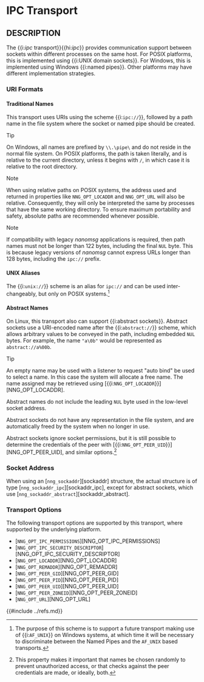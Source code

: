 # IPC Transport

## DESCRIPTION

The {{i:*ipc* transport}}{{hi:*ipc*}} provides communication support between
sockets within different processes on the same host.
For POSIX platforms, this is implemented using {{i:UNIX domain sockets}}.
For Windows, this is implemented using Windows {{i:named pipes}}.
Other platforms may have different implementation strategies.

### URI Formats

#### Traditional Names

This transport uses URIs using the scheme {{i:`ipc://`}}, followed by a path
name in the file system where the socket or named pipe should be created.

> [!TIP]
> On Windows, all names are prefixed by `\\.\pipe\` and do not
> reside in the normal file system.
> On POSIX platforms, the path is taken literally, and is relative to
> the current directory, unless it begins with `/`, in which case it is
> relative to the root directory.

> [!NOTE]
> When using relative paths on POSIX systems, the address used and returned
> in properties like `NNG_OPT_LOCADDR` and `NNG_OPT_URL` will also be relative.
> Consequently, they will only be interpreted the same by processes that have
> the same working directory.
> To ensure maximum portability and safety, absolute paths are recommended
> whenever possible.

> [!NOTE]
> If compatibility with legacy _nanomsg_ applications is required,
> then path names must not be longer than 122 bytes, including the final
> `NUL` byte.
> This is because legacy versions of _nanomsg_ cannot express URLs
> longer than 128 bytes, including the `ipc://` prefix.

#### UNIX Aliases

The {{i:`unix://`}} scheme is an alias for `ipc://` and can be used inter-changeably, but only on POSIX systems.[^1]

[^1]:
    The purpose of this scheme is to support a future transport making use of {{i:`AF_UNIX`}}
    on Windows systems, at which time it will be necessary to discriminate between
    the Named Pipes and the `AF_UNIX` based transports.

#### Abstract Names

On Linux, this transport also can support {{i:abstract sockets}}.
Abstract sockets use a URI-encoded name after the {{i:`abstract://`}} scheme, which allows arbitrary values to be conveyed
in the path, including embedded `NUL` bytes.
For example, the name `"a\0b"` would be represented as `abstract://a%00b`.

> [!TIP]
> An empty name may be used with a listener to request "auto bind" be used to select a name.
> In this case the system will allocate a free name.
> The name assigned may be retrieved using [{{i:`NNG_OPT_LOCADDR`}}][NNG_OPT_LOCADDR].

Abstract names do not include the leading `NUL` byte used in the low-level socket address.

Abstract sockets do not have any representation in the file system, and are automatically freed by
the system when no longer in use.

Abstract sockets ignore socket permissions, but it is still possible to determine the credentials
of the peer with [{{i:`NNG_OPT_PEER_UID`}}][NNG_OPT_PEER_UID], and similar options.[^2]

[^2]:
    This property makes it important that names be chosen randomly to
    prevent unauthorized access, or that checks against the peer credentials
    are made, or ideally, both.

### Socket Address

When using an [`nng_sockaddr`][sockaddr] structure,
the actual structure is of type [`nng_sockaddr_ipc`][sockaddr_ipc],
except for abstract sockets, which use [`nng_sockaddr_abstract`][sockaddr_abstract].

### Transport Options

The following transport options are supported by this transport,
where supported by the underlying platform.

- [`NNG_OPT_IPC_PERMISSIONS`][NNG_OPT_IPC_PERMISSIONS]
- [`NNG_OPT_IPC_SECURITY_DESCRIPTOR`][NNG_OPT_IPC_SECURITY_DESCRIPTOR]
- [`NNG_OPT_LOCADDR`][NNG_OPT_LOCADDR]
- [`NNG_OPT_REMADDR`][NNG_OPT_REMADDR]
- [`NNG_OPT_PEER_GID`][NNG_OPT_PEER_GID]
- [`NNG_OPT_PEER_PID`][NNG_OPT_PEER_PID]
- [`NNG_OPT_PEER_UID`][NNG_OPT_PEER_UID]
- [`NNG_OPT_PEER_ZONEID`][NNG_OPT_PEER_ZONEID]
- [`NNG_OPT_URL`][NNG_OPT_URL]

{{#include ../refs.md}}
